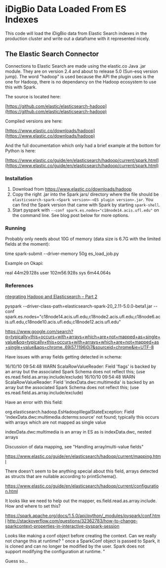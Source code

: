 # iDigBio Data Loaded From ES Indexes

This code will load the iDigBio data from Elastic Search indexes in the 
production cluster and write out a dataframe with it represented nicely.


## The Elastic Search Connector

Connections to Elastic Search are made using the elastic.co Java .jar module. 
They are on version 2.4 and about to release 5.0 (Sun-esq version jump). The
word "hadoop" is used because the API the plugin uses is the one for Hadoop,
there is no dependancy on the Hadoop ecosystem to use this with Spark.

The source is located here:

[https://github.com/elastic/elasticsearch-hadoop](https://github.com/elastic/elasticsearch-hadoop)

Compiled versions are here:

[https://www.elastic.co/downloads/hadoop](https://www.elastic.co/downloads/hadoop)

And the full documentation which only had a brief example at the bottom for Python
is here:

[https://www.elastic.co/guide/en/elasticsearch/hadoop/current/spark.html](https://www.elastic.co/guide/en/elasticsearch/hadoop/current/spark.html)

### Installation

1. Download from https://www.elastic.co/downloads/hadoop
1. Copy the right .jar into the Spark jars/ directory where the file should be
`elasticsearch-spark-<Spark version>-<ES plugin version>.jar`. You can find the
Spark version that came with Spark by starting `spark-shell`.
1. Start pyspark with `--conf spark.es.nodes="c18node14.acis.ufl.edu"` on the 
command line. See blog post below for more options.


### Running

Probably only needs about 10G of memory (data size is 6.7G with the limited fields at the moment):

time spark-submit --driver-memory 50g es_load_job.py

Example on Okapi:

real    44m29.128s
user    102m56.928s
sys     6m44.064s



### References

[ntegrating Hadoop and Elasticsearch – Part 2](https://db-blog.web.cern.ch/blog/prasanth-kothuri/2016-05-integrating-hadoop-and-elasticsearch-%E2%80%93-part-2-%E2%80%93-writing-and-querying)


pyspark --driver-class-path=elasticsearch-spark-20_2.11-5.0.0-beta1.jar --conf spark.es.nodes="c18node14.acis.ufl.edu,c18node2.acis.ufl.edu,c18node6.acis.ufl.edu,c18node10.acis.ufl.edu,c18node12.acis.ufl.edu" 


https://www.google.com/search?q=typically+this+occurs+with+arrays+which+are+not+mapped+as+single+value&oq=typically+this+occurs+with+arrays+which+are+not+mapped+as+single+value&aqs=chrome..69i57.1196j0j7&sourceid=chrome&ie=UTF-8


Have issues with array fields getting detected in schema:

16/10/10 09:54:48 WARN ScalaRowValueReader: Field 'flags' is backed by an array but the associated Spark Schema does not reflect this;
              (use es.read.field.as.array.include/exclude) 
16/10/10 09:54:48 WARN ScalaRowValueReader: Field 'indexData.dwc:multimedia' is backed by an array but the associated Spark Schema does not reflect this;
              (use es.read.field.as.array.include/exclude) 


Have an error with this field:

org.elasticsearch.hadoop.EsHadoopIllegalStateException: Field 'indexData.dwc:multimedia.dcterms:source' not found; typically this occurs with arrays which are not mapped as single value

indexData.dwc:multimedia is an array in ES as is indexData.dwc, nested arrays

Discussion of data mapping, see "Handling array/multi-value fields"

https://www.elastic.co/guide/en/elasticsearch/hadoop/current/mapping.html

There doesn't seem to be anything special about this field, arrays detected as structs that are nullable according to printSchema().

https://www.elastic.co/guide/en/elasticsearch/hadoop/current/configuration.html

It looks like we need to help out the mapper, es.field.read.as.array.include. How and where to set this?

https://spark.apache.org/docs/1.5.0/api/python/_modules/pyspark/conf.html
http://stackoverflow.com/questions/32362783/how-to-change-sparkcontext-properties-in-interactive-pyspark-session

Looks like making a conf object before creating the context. Can we really not change this at runtime? 
"
once a SparkConf object is passed to Spark, it is cloned and can no longer be modified by the user. Spark does not support modifying the configuration at runtime. 
"

Guess so...
